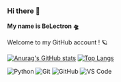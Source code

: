 ### Hi there 👋
**My name is BeLectron 🛸**

Welcome to my GitHub account ! 🪐

[![Anurag's GitHub stats](https://github-readme-stats.vercel.app/api?username=BELECTRON13)](https://github.com/BELECTRON13)
[![Top Langs](https://github-readme-stats.vercel.app/api/top-langs/?username=BELECTRON13&layout=donut-vertical)](https://github.com/BELECTRON13)


![Python](https://img.shields.io/badge/-Python-3776AB?style=flat-square&logo=python&logoColor=white)
![Git](https://img.shields.io/badge/-Git-F05032?style=flat-square&logo=git&logoColor=white)
![GitHub](https://img.shields.io/badge/-GitHub-181717?style=flat-square&logo=github)
![VS Code](https://img.shields.io/badge/-VS%20Code-007ACC?style=flat-square&logo=visual-studio-code)

